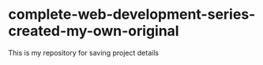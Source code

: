 # complete-web-development-series-created-my-own-original
This is my repository for saving project details
